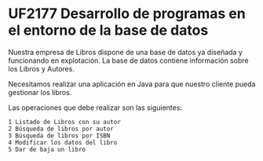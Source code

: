 # UF2177 Desarrollo de programas en el entorno de la base de datos

Nuestra empresa de Libros dispone de una base de datos ya diseñada y funcionando en explotación. La base de datos contiene información sobre los Libros y Autores. 

Necesitamos realizar una aplicación en Java para que nuestro cliente pueda gestionar los libros.

Las operaciones que debe realizar son las siguientes:

    1 Listado de Libros con su autor
    2 Búsqueda de libros por autor 
    3 Búsqueda de libros por ISBN
    4 Modificar los datos del libro 
    5 Dar de baja un libro

